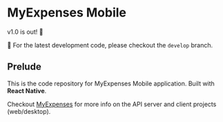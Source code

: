 # MyExpenses Mobile

v1.0 is out! :tada:

:construction: For the latest development code, please checkout the `develop` branch.

## Prelude

This is the code repository for MyExpenses Mobile application.
Built with **React Native**.

Checkout [MyExpenses](https://github.com/zenjara/myExpenses) for more info on the API server and client projects (web/desktop).
